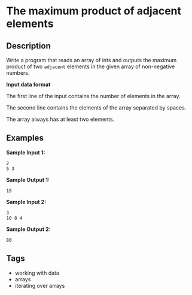 # The maximum product of adjacent elements

## Description
Write a program that reads an array of ints and outputs the maximum product of two `adjacent` elements in the given array of non-negative numbers.

**Input data format**

The first line of the input contains the number of elements in the array.

The second line contains the elements of the array separated by spaces.

The array always has at least two elements.

## Examples
**Sample Input 1:**
```console
2
5 3
```

**Sample Output 1:**
```console
15
```

**Sample Input 2:**
```console
3
10 8 4
```

**Sample Output 2:**
```console
80
```

## Tags
- working with data
- arrays
- iterating over arrays